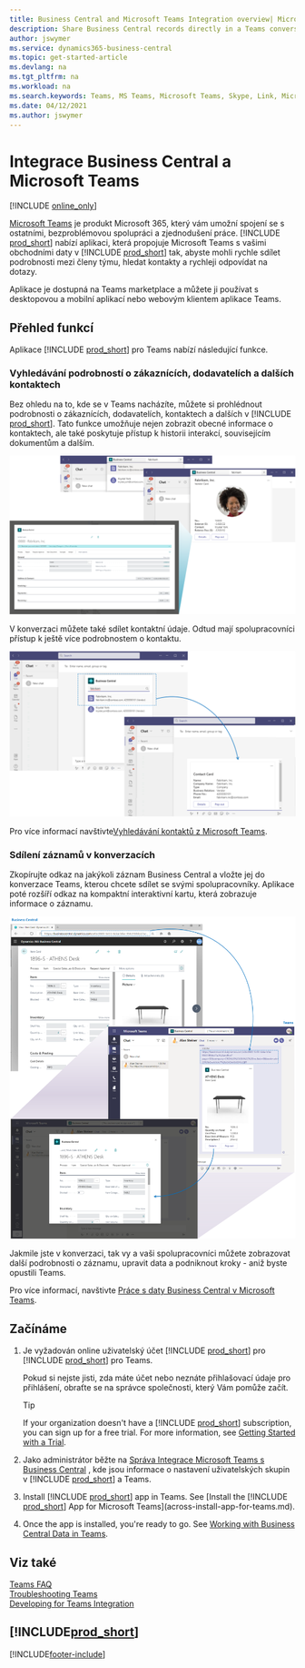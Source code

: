 ```yaml
---
title: Business Central and Microsoft Teams Integration overview| Microsoft Docs
description: Share Business Central records directly in a Teams conversation.
author: jswymer
ms.service: dynamics365-business-central
ms.topic: get-started-article
ms.devlang: na
ms.tgt_pltfrm: na
ms.workload: na
ms.search.keywords: Teams, MS Teams, Microsoft Teams, Skype, Link, Microsoft 365, collaborate, collaboration, teamwork
ms.date: 04/12/2021
ms.author: jswymer
---
```


# Integrace Business Central a Microsoft Teams

[!INCLUDE [online_only](includes/online_only.md)]

[Microsoft Teams](https://www.microsoft.com/en-us/microsoft-365/microsoft-teams) je produkt Microsoft 365, který vám umožní spojení se s ostatními, bezproblémovou spolupráci a zjednodušení práce. [!INCLUDE [prod_short](includes/prod_short.md)] nabízí aplikaci, která propojuje Microsoft Teams s vašimi obchodními daty v [!INCLUDE [prod_short](includes/prod_short.md)] tak, abyste mohli rychle sdílet podrobnosti mezi členy týmu, hledat kontakty a rychleji odpovídat na dotazy.

Aplikace je dostupná na Teams marketplace a můžete ji používat s desktopovou a mobilní aplikací nebo webovým klientem aplikace Teams.

## Přehled funkcí

Aplikace [!INCLUDE [prod_short](includes/prod_short.md)] pro Teams nabízí následující funkce.

### Vyhledávání podrobností o zákaznících, dodavatelích a dalších kontaktech

Bez ohledu na to, kde se v Teams nacházíte, můžete si prohlédnout podrobnosti o zákaznících, dodavatelích, kontaktech a dalších v [!INCLUDE [prod_short](includes/prod_short.md)]. Tato funkce umožňuje nejen zobrazit obecné informace o kontaktech, ale také poskytuje přístup k historii interakcí, souvisejícím dokumentům a dalším.

[![Vyhledávání kontaktů Business Central z příkazového pole v Teams](media/teams-contacts-overview.png)](media/teams-contacts-overview.png#lightbox)

V konverzaci můžete také sdílet kontaktní údaje. Odtud mají spolupracovníci přístup k ještě více podrobnostem o kontaktu.

[![Vyhledávání kontaktů Business Central z psacího pole v Teams](media/teams-contacts.png)](media/teams-contacts.png#lightbox)

Pro více informací navštivte[Vyhledávání kontaktů z Microsoft Teams](across-search-contacts-teams.md).

### Sdílení záznamů v konverzacích

Zkopírujte odkaz na jakýkoli záznam Business Central a vložte jej do konverzace Teams, kterou chcete sdílet se svými spolupracovníky. Aplikace poté rozšíří odkaz na kompaktní interaktivní kartu, která zobrazuje informace o záznamu.

[![Teams integrace s Business Central](media/teams-intro-v3.png)](media/teams-intro-v3.png#lightbox)

Jakmile jste v konverzaci,  tak vy a vaši spolupracovníci můžete zobrazovat další podrobnosti o záznamu, upravit data a podniknout kroky - aniž byste opustili Teams.

Pro více informací, navštivte [Práce s daty Business Central v Microsoft Teams](across-working-with-teams.md).

## Začínáme

1. Je vyžadován online uživatelský účet [!INCLUDE [prod_short](includes/prod_short.md)] pro [!INCLUDE [prod_short](includes/prod_short.md)] pro Teams.

   Pokud si nejste jisti, zda máte účet nebo neznáte přihlašovací údaje pro přihlášení, obraťte se na správce společnosti, který Vám pomůže začít.

   > [!TIP]
   > If your organization doesn't have a [!INCLUDE [prod_short](includes/prod_short.md)] subscription, you can sign up for a free trial. For more information, see [Getting Started with a Trial](across-preview.md#getting-started-with-a-trial).

2. Jako administrátor běžte na [Správa Integrace Microsoft Teams s Business Central](admin-teams-integration.md) , kde jsou informace o nastavení uživatelských skupin v [!INCLUDE [prod_short](includes/prod_short.md)] a Teams.
3. Install [!INCLUDE [prod_short](includes/prod_short.md)] app in Teams. See [Install the [!INCLUDE [prod_short](includes/prod_short.md)] App for Microsoft Teams](across-install-app-for-teams.md).
4. Once the app is installed, you're ready to go. See [Working with Business Central Data in Teams](across-working-with-teams.md).

## Viz také

[Teams FAQ](teams-faq.md)  
[Troubleshooting Teams](admin-teams-troubleshooting.md)  
[Developing for Teams Integration](/dynamics365/business-central/dev-itpro/developer/devenv-develop-for-teams)

## [!INCLUDE[prod_short](includes/free_trial_md.md)]


[!INCLUDE[footer-include](includes/footer-banner.md)]